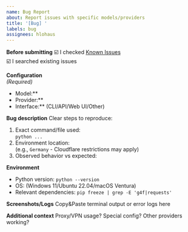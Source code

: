 ```yaml
---
name: Bug Report
about: Report issues with specific models/providers
title: '[Bug] '
labels: bug
assignees: hlohaus
---
```


**Before submitting**
☑️ I checked [Known Issues](https://github.com/xtekky/gpt4free#known-issues)  
☑️ I searched existing issues

**Configuration**  
*(Required)*
- Model:**
- Provider:**
- Interface:** (CLI/API/Web UI/Other)

**Bug description**
Clear steps to reproduce:
1. Exact command/file used:  
   `python ...`
2. Environment location:  
   (e.g., `Germany` - Cloudflare restrictions may apply)
3. Observed behavior vs expected:  

**Environment**
- Python version: `python --version`
- OS: (Windows 11/Ubuntu 22.04/macOS Ventura)
- Relevant dependencies: `pip freeze | grep -E 'g4f|requests'`

**Screenshots/Logs**
Copy&Paste terminal output or error logs here


**Additional context**
Proxy/VPN usage? Special config? Other providers working?